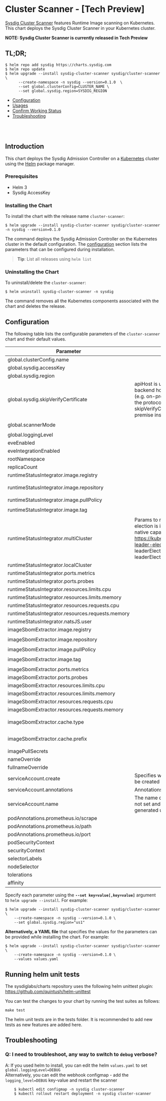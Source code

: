<!--


DO NOT MODIFY THIS FILE MANUALLY!!

IT'S AUTO-GENERATED vía README.tpl with pre-comit plugin
this is under construction so it must be launched manually

in the project root, run:
$ pre-commit install
$ pre-commit run -a

-->

# Cluster Scanner - [Tech Preview]

[Sysdig Cluster Scanner](https://docs.sysdig.com/en/docs/sysdig-secure/scanning) features Runtime Image scanning on Kubernetes.
<br/>This chart deploys the Sysdig Cluster Scanner in your Kubernetes cluster.

**NOTE: Sysdig Cluster Scanner is currently released in Tech Preview**

## TL;DR;

```
$ helm repo add sysdig https://charts.sysdig.com
$ helm repo update
$ helm upgrade --install sysdig-cluster-scanner sysdig/cluster-scanner \
      --create-namespace -n sysdig --version=0.1.0  \
      --set global.clusterConfig=CLUSTER_NAME \
      --set global.sysdig.region=SYSDIG_REGION
```

- [Configuration](#configuration)
- [Usages](#usages)
- [Confirm Working Status](#confirm-working-status)
- [Troubleshooting](#troubleshooting)

<br/><br/>

## Introduction

This chart deploys the Sysdig Admission Controller on a [Kubernetes](http://kubernetes.io) cluster using the [Helm](https://helm.sh) package manager.


### Prerequisites

- Helm 3
- Sysdig AccessKey


###  Installing the Chart

To install the chart with the release name `cluster-scanner`:

```console
$ helm upgrade --install sysdig-cluster-scanner sysdig/cluster-scanner -n sysdig --version=0.1.0
```

The command deploys the Sysdig Admission Controller on the Kubernetes cluster in the default configuration. The [configuration](#configuration) section lists the parameters that can be configured during installation.

> **Tip**: List all releases using `helm list`


### Uninstalling the Chart

To uninstall/delete the `cluster-scanner`:

```console
$ helm uninstall sysdig-cluster-scanner -n sysdig
```

The command removes all the Kubernetes components associated with the chart and deletes the release.

## Configuration

The following table lists the configurable parameters of the `cluster-scanner` chart and their default values.

|                     Parameter                     |                                                                                                                                  Description                                                                                                                                  |                        Default                         |
|---------------------------------------------------|-------------------------------------------------------------------------------------------------------------------------------------------------------------------------------------------------------------------------------------------------------------------------------|--------------------------------------------------------|
| global.clusterConfig.name                         |                                                                                                                                                                                                                                                                               | <code>""</code>                                        |
| global.sysdig.accessKey                           |                                                                                                                                                                                                                                                                               | <code>""</code>                                        |
| global.sysdig.region                              |                                                                                                                                                                                                                                                                               | <code>"us1"</code>                                     |
| global.sysdig.skipVerifyCertificate               | apiHost is used to manually set the Sysdig backend host when no region is suitable (e.g. on-premise installations) Must have the protocol (http:// or https://) apiHost: "" skipVerifyCertificate might be used in on-premise installations.                                  | <code>false</code>                                     |
| global.scannerMode                                |                                                                                                                                                                                                                                                                               | <code>"local" # or "multi"</code>                      |
| global.loggingLevel                               |                                                                                                                                                                                                                                                                               | <code>"INFO"</code>                                    |
| eveEnabled                                        |                                                                                                                                                                                                                                                                               | <code>false</code>                                     |
| eveIntegrationEnabled                             |                                                                                                                                                                                                                                                                               | <code>false</code>                                     |
| rootNamespace                                     |                                                                                                                                                                                                                                                                               | <code>"kube-system"</code>                             |
| replicaCount                                      |                                                                                                                                                                                                                                                                               | <code>2</code>                                         |
| runtimeStatusIntegrator.image.registry            |                                                                                                                                                                                                                                                                               | <code>quay.io</code>                                   |
| runtimeStatusIntegrator.image.repository          |                                                                                                                                                                                                                                                                               | <code>sysdig/runtime-status-integrator</code>          |
| runtimeStatusIntegrator.image.pullPolicy          |                                                                                                                                                                                                                                                                               | <code>IfNotPresent</code>                              |
| runtimeStatusIntegrator.image.tag                 |                                                                                                                                                                                                                                                                               | <code>"0.1.2-v42d4ca4"</code>                          |
| runtimeStatusIntegrator.multiCluster              | Params to manage leader election Leader election is implemented leveraging the native capabilities of Kubernetes see: https://kubernetes.io/blog/2016/01/simple-leader-election-with-kubernetes/ leaderElectionLeaseNameOverride: "" leaderElectionLeaseNamespaceOverride: "" | <code></code>                                          |
| runtimeStatusIntegrator.localCluster              |                                                                                                                                                                                                                                                                               | <code></code>                                          |
| runtimeStatusIntegrator.ports.metrics             |                                                                                                                                                                                                                                                                               | <code>25000</code>                                     |
| runtimeStatusIntegrator.ports.probes              |                                                                                                                                                                                                                                                                               | <code>7000</code>                                      |
| runtimeStatusIntegrator.resources.limits.cpu      |                                                                                                                                                                                                                                                                               | <code>"1"</code>                                       |
| runtimeStatusIntegrator.resources.limits.memory   |                                                                                                                                                                                                                                                                               | <code>350Mi</code>                                     |
| runtimeStatusIntegrator.resources.requests.cpu    |                                                                                                                                                                                                                                                                               | <code>"350m"</code>                                    |
| runtimeStatusIntegrator.resources.requests.memory |                                                                                                                                                                                                                                                                               | <code>350Mi</code>                                     |
| runtimeStatusIntegrator.natsJS.user               |                                                                                                                                                                                                                                                                               | <code>"default-user"</code>                            |
| imageSbomExtractor.image.registry                 |                                                                                                                                                                                                                                                                               | <code>quay.io</code>                                   |
| imageSbomExtractor.image.repository               |                                                                                                                                                                                                                                                                               | <code>sysdig/image-sbom-extractor</code>               |
| imageSbomExtractor.image.pullPolicy               |                                                                                                                                                                                                                                                                               | <code>IfNotPresent</code>                              |
| imageSbomExtractor.image.tag                      |                                                                                                                                                                                                                                                                               | <code>"0.1.2-vb7fceb1"</code>                          |
| imageSbomExtractor.ports.metrics                  |                                                                                                                                                                                                                                                                               | <code>25001</code>                                     |
| imageSbomExtractor.ports.probes                   |                                                                                                                                                                                                                                                                               | <code>7001</code>                                      |
| imageSbomExtractor.resources.limits.cpu           |                                                                                                                                                                                                                                                                               | <code>"1"</code>                                       |
| imageSbomExtractor.resources.limits.memory        |                                                                                                                                                                                                                                                                               | <code>350Mi</code>                                     |
| imageSbomExtractor.resources.requests.cpu         |                                                                                                                                                                                                                                                                               | <code>"150m"</code>                                    |
| imageSbomExtractor.resources.requests.memory      |                                                                                                                                                                                                                                                                               | <code>350Mi</code>                                     |
| imageSbomExtractor.cache.type                     |                                                                                                                                                                                                                                                                               | <code>"local" # other possible value is "redis"</code> |
| imageSbomExtractor.cache.prefix                   |                                                                                                                                                                                                                                                                               | <code>"sysdig-cluster-scanner"</code>                  |
| imagePullSecrets                                  |                                                                                                                                                                                                                                                                               | <code>[]</code>                                        |
| nameOverride                                      |                                                                                                                                                                                                                                                                               | <code>""</code>                                        |
| fullnameOverride                                  |                                                                                                                                                                                                                                                                               | <code>""</code>                                        |
| serviceAccount.create                             | Specifies whether a service account should be created                                                                                                                                                                                                                         | <code>true</code>                                      |
| serviceAccount.annotations                        | Annotations to add to the service account                                                                                                                                                                                                                                     | <code>{}</code>                                        |
| serviceAccount.name                               | The name of the service account to use. If not set and create is true, a name is generated using the fullname template                                                                                                                                                        | <code>""</code>                                        |
| podAnnotations.prometheus.io/scrape               |                                                                                                                                                                                                                                                                               | <code>"true"</code>                                    |
| podAnnotations.prometheus.io/path                 |                                                                                                                                                                                                                                                                               | <code>"/metrics"</code>                                |
| podAnnotations.prometheus.io/port                 |                                                                                                                                                                                                                                                                               | <code>"25000"</code>                                   |
| podSecurityContext                                |                                                                                                                                                                                                                                                                               | <code>{}</code>                                        |
| securityContext                                   |                                                                                                                                                                                                                                                                               | <code>{}</code>                                        |
| selectorLabels                                    |                                                                                                                                                                                                                                                                               | <code>{}</code>                                        |
| nodeSelector                                      |                                                                                                                                                                                                                                                                               | <code>{}</code>                                        |
| tolerations                                       |                                                                                                                                                                                                                                                                               | <code>[]</code>                                        |
| affinity                                          |                                                                                                                                                                                                                                                                               | <code>{}</code>                                        |


Specify each parameter using the **`--set key=value[,key=value]`** argument to `helm upgrade --install`. For example:

```console
$ helm upgrade --install sysdig-cluster-scanner sysdig/cluster-scanner \
    --create-namespace -n sysdig --version=0.1.0 \
    --set global.sysdig.region="us1"
```

**Alternatively, a YAML file** that specifies the values for the parameters can be provided while
installing the chart. For example:

```console
$ helm upgrade --install sysdig-cluster-scanner sysdig/cluster-scanner \
    --create-namespace -n sysdig --version=0.1.0 \
    --values values.yaml
```

## Running helm unit tests

The sysdiglabs/charts repository uses the following helm unittest plugin: https://github.com/quintush/helm-unittest

You can test the changes to your chart by running the test suites as follows:

```
make test
```

The helm unit tests are in the tests folder. It is recommended to add new tests as new features are added here.

## Troubleshooting

### Q: I need to troubleshoot, any way to switch to `debug` verbose?
A: If you used helm to install, you can edit the helm `values.yaml` to set `global.loggingLevel=DEBUG`
<br/>Alternatively, you can edit the webhook configmap - add the `logging_level=DEBUG` key-value and restart the scanner
```
    $ kubectl edit configmap -n sysdig cluster-scanner
    $ kubectl rollout restart deployment -n sysdig cluster-scanner
```
